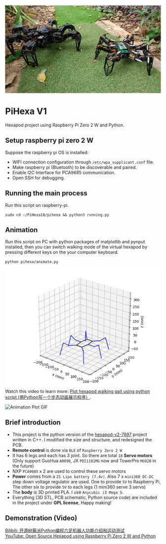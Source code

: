 ![banner](resource/hexapod.jpg)

# PiHexa V1
Hexapod project using Raspberry Pi Zero 2 W and Python.   

## Setup raspberry pi zero 2 W
Suppose the raspberry pi OS is installed:
* WIFI connection configuration through `/etc/wpa_supplicant.conf` file.
* Make raspberry pi (Bluetooth) to be discoverable and paired.
* Enable  I2C Interface for PCA9685 communication.
* Open SSH for debugging.

## Running the main process
Run this script on raspberry-pi.

```
sudo cd ~/PiHexa18/pihexa && python3 running.py
```

## Animation
Run this script on PC with python packages of matplotlib and pynput installed, then you can switch walking mode of the virtual hexapod by pressing different keys on the your computer keyboard.

```
python pihexa/animate.py
```

![Animation](resource/PiHexa18.png)

Watch this video to learn more: [Plot hexapod walking gait using python script (用Python写一个步态动画展示程序）](https://www.bilibili.com/video/BV1a64y187wR).   

![Animation Plot GIF](resource/animation_move_450P.gif)

## Brief introduction
* This project is the python version of the [hexapod-v2-7697](https://github.com/SmallpTsai/hexapod-v2-7697) project written in C++. I modified the size and structure, and redesigned the PCB.
* **Remote control** is done via `BLE` of `Raspberry Zero 2 W`
* It has 6 legs and each has 3 joint. So there are total `18` **Servo motors** (Only support GuoHua `A0090`, JX `PDI1181MG` now and TowerPro `MG92B` in the future)
* NXP `PCA9685` x 2 are used to control these servo motors
* **Power** comes from a `2S Lipo battery (7.4v)`. Also 7 x `mini360 DC-DC` step down voltage regulator are used. One to provide `5V` to Raspberry Pi, The other six to provide `5V` to each legs (1 mini360 serve 3 servo)
* The **body** is 3D printed PLA. I use `Anycubic i3 Mega S`.
* Everything (3D STL, PCB schematic, Python source code) are included in the project under **GPL license**, Happy making!


## Demonstration (Video)
[Bilibili: 开源树莓派Python编程六足机器人功能介绍和运动测试](https://www.bilibili.com/video/BV1Pg411N7Cg/)   
[YouTube: Open Source Hexapod using Raspberry Pi Zero 2 W and Python](https://www.youtube.com/watch?v=hejPARfBBR8&t=43s)
